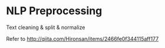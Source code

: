 # NLP Preprocessing
Text cleaning &amp; split &amp; normalize

Refer to http://qiita.com/Hironsan/items/2466fe0f344115aff177
